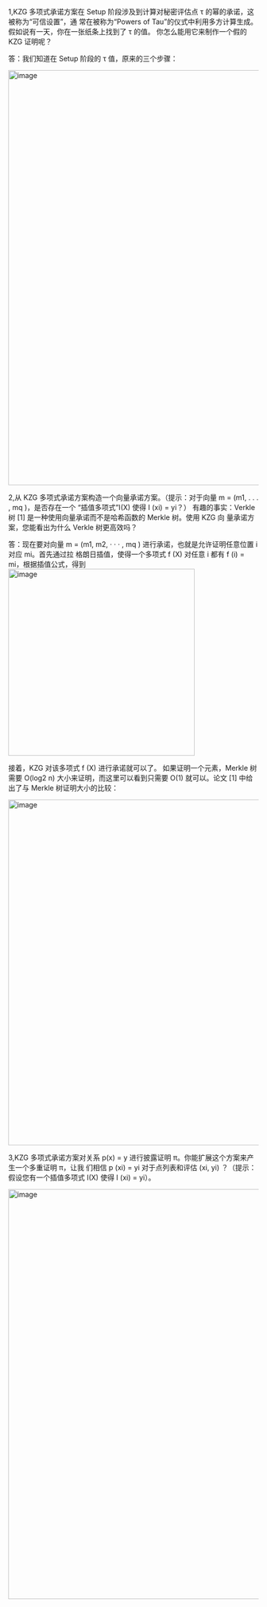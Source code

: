 1,KZG 多项式承诺方案在 Setup 阶段涉及到计算对秘密评估点 τ 的幂的承诺，这被称为“可信设置”，通
常在被称为“Powers of Tau”的仪式中利用多方计算生成。假如说有一天，你在一张纸条上找到了 τ 的值。
你怎么能用它来制作一个假的 KZG 证明呢？

答：我们知道在 Setup 阶段的 τ 值，原来的三个步骤：

<img width="833" alt="image" src="https://github.com/rectinajh/zkshanghai-workshop/assets/3462559/e332c852-6c82-4624-a25b-11c78c57fd32">

2,从 KZG 多项式承诺方案构造一个向量承诺方案。（提示：对于向量 m = (m1, . . . , mq )，是否存在一个
“插值多项式”I(X) 使得 I (xi) = yi？）
有趣的事实：Verkle 树 [1] 是一种使用向量承诺而不是哈希函数的 Merkle 树。使用 KZG 向
量承诺方案，您能看出为什么 Verkle 树更高效吗？

答：现在要对向量 m = (m1, m2, · · · , mq ) 进行承诺，也就是允许证明任意位置 i 对应 mi。首先通过拉
格朗日插值，使得一个多项式 f (X) 对任意 i 都有 f (i) = mi，根据插值公式，得到
<img width="375" alt="image" src="https://github.com/rectinajh/zkshanghai-workshop/assets/3462559/e16f04fc-df9d-4a31-baa2-95043a13a0f0">


接着，KZG 对该多项式 f (X) 进行承诺就可以了。
如果证明一个元素，Merkle 树需要 O(log2 n) 大小来证明，而这里可以看到只需要 O(1) 就可以。论文
[1] 中给出了与 Merkle 树证明大小的比较：

<img width="694" alt="image" src="https://github.com/rectinajh/zkshanghai-workshop/assets/3462559/61d2203d-3b5a-42ed-a4ad-b3bfdd2b0ef5">


3,KZG 多项式承诺方案对关系 p(x) = y 进行披露证明 π。你能扩展这个方案来产生一个多重证明 π，让我
们相信 p (xi) = yi 对于点列表和评估 (xi, yi) ？（提示：假设您有一个插值多项式 I(X) 使得 I (xi) = yi）。

<img width="823" alt="image" src="https://github.com/rectinajh/zkshanghai-workshop/assets/3462559/52f34279-31b2-43ca-8a0a-f86cfc604944">


